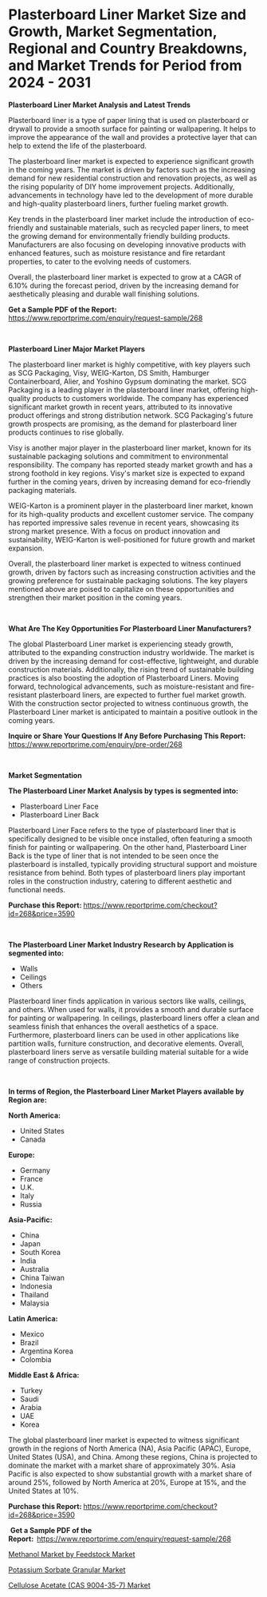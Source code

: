 <p><h1>Plasterboard Liner Market Size and Growth, Market Segmentation, Regional and Country Breakdowns, and Market Trends for Period from 2024 -  2031</h1></p><p><strong>Plasterboard Liner Market Analysis and Latest Trends</strong></p>
<p><p>Plasterboard liner is a type of paper lining that is used on plasterboard or drywall to provide a smooth surface for painting or wallpapering. It helps to improve the appearance of the wall and provides a protective layer that can help to extend the life of the plasterboard.</p><p>The plasterboard liner market is expected to experience significant growth in the coming years. The market is driven by factors such as the increasing demand for new residential construction and renovation projects, as well as the rising popularity of DIY home improvement projects. Additionally, advancements in technology have led to the development of more durable and high-quality plasterboard liners, further fueling market growth.</p><p>Key trends in the plasterboard liner market include the introduction of eco-friendly and sustainable materials, such as recycled paper liners, to meet the growing demand for environmentally friendly building products. Manufacturers are also focusing on developing innovative products with enhanced features, such as moisture resistance and fire retardant properties, to cater to the evolving needs of customers.</p><p>Overall, the plasterboard liner market is expected to grow at a CAGR of 6.10% during the forecast period, driven by the increasing demand for aesthetically pleasing and durable wall finishing solutions.</p></p>
<p><strong>Get a Sample PDF of the Report:&nbsp;</strong> <a href="https://www.reportprime.com/enquiry/request-sample/268">https://www.reportprime.com/enquiry/request-sample/268</a></p>
<p>&nbsp;</p>
<p><strong>Plasterboard Liner Major Market Players</strong></p>
<p><p>The plasterboard liner market is highly competitive, with key players such as SCG Packaging, Visy, WEIG-Karton, DS Smith, Hamburger Containerboard, Alier, and Yoshino Gypsum dominating the market. SCG Packaging is a leading player in the plasterboard liner market, offering high-quality products to customers worldwide. The company has experienced significant market growth in recent years, attributed to its innovative product offerings and strong distribution network. SCG Packaging's future growth prospects are promising, as the demand for plasterboard liner products continues to rise globally.</p><p>Visy is another major player in the plasterboard liner market, known for its sustainable packaging solutions and commitment to environmental responsibility. The company has reported steady market growth and has a strong foothold in key regions. Visy's market size is expected to expand further in the coming years, driven by increasing demand for eco-friendly packaging materials.</p><p>WEIG-Karton is a prominent player in the plasterboard liner market, known for its high-quality products and excellent customer service. The company has reported impressive sales revenue in recent years, showcasing its strong market presence. With a focus on product innovation and sustainability, WEIG-Karton is well-positioned for future growth and market expansion.</p><p>Overall, the plasterboard liner market is expected to witness continued growth, driven by factors such as increasing construction activities and the growing preference for sustainable packaging solutions. The key players mentioned above are poised to capitalize on these opportunities and strengthen their market position in the coming years.</p></p>
<p>&nbsp;</p>
<p><strong>What Are The Key Opportunities For Plasterboard Liner Manufacturers?</strong></p>
<p><p>The global Plasterboard Liner market is experiencing steady growth, attributed to the expanding construction industry worldwide. The market is driven by the increasing demand for cost-effective, lightweight, and durable construction materials. Additionally, the rising trend of sustainable building practices is also boosting the adoption of Plasterboard Liners. Moving forward, technological advancements, such as moisture-resistant and fire-resistant plasterboard liners, are expected to further fuel market growth. With the construction sector projected to witness continuous growth, the Plasterboard Liner market is anticipated to maintain a positive outlook in the coming years.</p></p>
<p><strong>Inquire or Share Your Questions If Any Before Purchasing This Report:</strong> <a href="https://www.reportprime.com/enquiry/pre-order/268">https://www.reportprime.com/enquiry/pre-order/268</a></p>
<p>&nbsp;</p>
<p><strong>Market Segmentation</strong></p>
<p><strong>The Plasterboard Liner Market Analysis by types is segmented into:</strong></p>
<p><ul><li>Plasterboard Liner Face</li><li>Plasterboard Liner Back</li></ul></p>
<p><p>Plasterboard Liner Face refers to the type of plasterboard liner that is specifically designed to be visible once installed, often featuring a smooth finish for painting or wallpapering. On the other hand, Plasterboard Liner Back is the type of liner that is not intended to be seen once the plasterboard is installed, typically providing structural support and moisture resistance from behind. Both types of plasterboard liners play important roles in the construction industry, catering to different aesthetic and functional needs.</p></p>
<p><strong>Purchase this Report:&nbsp;</strong><a href="https://www.reportprime.com/checkout?id=268&price=3590">https://www.reportprime.com/checkout?id=268&price=3590</a></p>
<p>&nbsp;</p>
<p><strong>The Plasterboard Liner Market Industry Research by Application is segmented into:</strong></p>
<p><ul><li>Walls</li><li>Ceilings</li><li>Others</li></ul></p>
<p><p>Plasterboard liner finds application in various sectors like walls, ceilings, and others. When used for walls, it provides a smooth and durable surface for painting or wallpapering. In ceilings, plasterboard liners offer a clean and seamless finish that enhances the overall aesthetics of a space. Furthermore, plasterboard liners can be used in other applications like partition walls, furniture construction, and decorative elements. Overall, plasterboard liners serve as versatile building material suitable for a wide range of construction projects.</p></p>
<p>&nbsp;</p>
<p><strong>In terms of Region, the Plasterboard Liner Market Players available by Region are:</strong></p>
<p>
    <p> <strong> North America: </strong>
        <ul>
            <li>United States</li>
            <li>Canada</li>
        </ul>
        </p> 
    <p> <strong> Europe: </strong>
        <ul>
            <li>Germany</li>
            <li>France</li>
            <li>U.K.</li>
            <li>Italy</li>
            <li>Russia</li>
        </ul>
        </p> 
    <p> <strong> Asia-Pacific: </strong>
        <ul>
            <li>China</li>
            <li>Japan</li>
            <li>South Korea</li>
            <li>India</li>
            <li>Australia</li>
            <li>China Taiwan</li>
            <li>Indonesia</li>
            <li>Thailand</li>
            <li>Malaysia</li>
        </ul>
        </p> 
    <p> <strong> Latin America: </strong>
        <ul>
            <li>Mexico</li>
            <li>Brazil</li>
            <li>Argentina Korea</li>
            <li>Colombia</li>
        </ul>
        </p> 
    <p> <strong> Middle East & Africa: </strong>
        <ul>
            <li>Turkey</li>
            <li>Saudi</li>
            <li>Arabia</li>
            <li>UAE</li>
            <li>Korea</li>
        </ul>
    </p>
    </p>
<p><p>The global plasterboard liner market is expected to witness significant growth in the regions of North America (NA), Asia Pacific (APAC), Europe, United States (USA), and China. Among these regions, China is projected to dominate the market with a market share of approximately 30%. Asia Pacific is also expected to show substantial growth with a market share of around 25%, followed by North America at 20%, Europe at 15%, and the United States at 10%.</p></p>
<p><strong>Purchase this Report: </strong><a href="https://www.reportprime.com/checkout?id=268&price=3590">https://www.reportprime.com/checkout?id=268&price=3590</a></p>
<p>&nbsp;<strong>Get a Sample PDF of the Report:&nbsp;&nbsp;</strong><a href="https://www.reportprime.com/enquiry/request-sample/268">https://www.reportprime.com/enquiry/request-sample/268</a></p>
<p><strong></strong></p>
<p><p><a href="https://view.publitas.com/reportprime-1/methanol-market-by-feedstock-market-analysis-examines-its-scope-on-growth-opportunities-and-forecasted-trends-spanning-from-2023-to-2030/">Methanol Market by Feedstock Market</a></p><p><a href="https://view.publitas.com/reportprime-1/potassium-sorbate-granular-market-share-market-new-trends-analysis-report-by-type-by-application-by-end-use-by-region-and-segment-forecasts-2023-2030/">Potassium Sorbate Granular Market</a></p><p><a href="https://view.publitas.com/reportprime-1/cellulose-acetate-cas-9004-35-7-market-size-share-trends-analysis-report-by-material-by-type-by-end-user-by-region-and-segment-forecasts-2023-2030/">Cellulose Acetate (CAS 9004-35-7) Market</a></p></p>